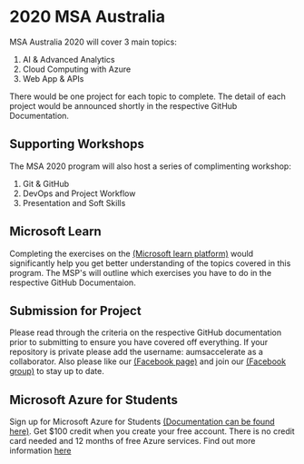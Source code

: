 # 2020 MSA Australia

MSA Australia 2020 will cover 3 main topics: 
1) AI & Advanced Analytics
2) Cloud Computing with Azure
3) Web App & APIs
  
There would be one project for each topic to complete. The detail of each project would be announced shortly in the respective GitHub Documentation.

## Supporting Workshops
The MSA 2020 program will also host a series of complimenting workshop:
1) Git & GitHub
2) DevOps and Project Workflow
3) Presentation and Soft Skills

## Microsoft Learn
Completing the exercises on the [(Microsoft learn platform)](https://docs.microsoft.com/en-us/learn/) would significantly help you get better understanding of the topics covered in this program.
The MSP's will outline which exercises you have to do in the respective GitHub Documentaion.

## Submission for Project
Please read through the criteria on the respective GitHub documentation prior to submitting to ensure you have covered off everything. If your repository is private please add the username: aumsaccelerate as a collaborator.
Also please like our [(Facebook page)](https://www.facebook.com/msaaussie/) and join our [(Facebook group)](https://www.facebook.com/groups/235821840767124/) to stay up to date.

## Microsoft Azure for Students
Sign up for Microsoft Azure for Students [(Documentation can be found here)](https://github.com/AUMSA/2020-Phase-1/tree/master/Azure%20For%20Students). Get $100 credit when you create your free account. There is no credit card needed and 12 months of free Azure services. Find out more information [here](https://azure.microsoft.com/en-us/free/students/)
